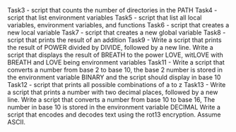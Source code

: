Task3 - script that counts the number of directories in the PATH
Task4 - script that list environment variables
Task5 - script that list all local variables, environment variables, and functions
Task6 - script that creates a new local variable
Task7 - script that creates a new global variable
Task8 - script that prints the result of an addition
Task9 - Write a script that prints the result of POWER divided by DIVIDE, followed by a new line.
Write a script that displays the result of BREATH to the power LOVE, witLOVE with BREATH and LOVE being environment variables
Task11 - Write a script that converts a number from base 2 to base 10, the base 2 number is stored in the environment variable BINARY and the script should display in base 10
Task12 - script that prints all possible combinations of a to z
Task13 - Write a script that prints a number with two decimal places, followed by a new line.
Write a script that converts a number from base 10 to base 16, The number in base 10 is stored in the environment variable DECIMAL
Write a script that encodes and decodes text using the rot13 encryption. Assume ASCII.
